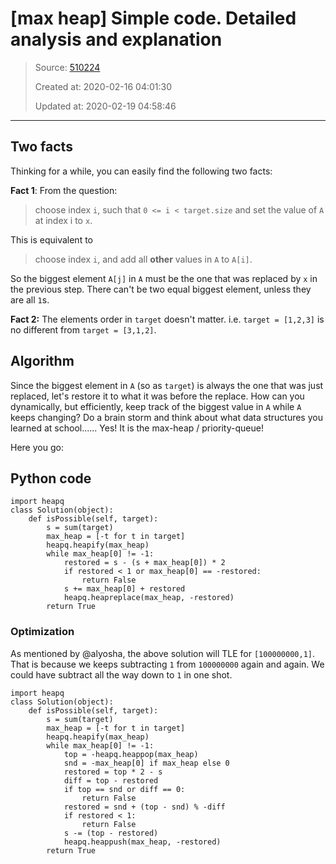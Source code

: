 # [max heap] Simple code. Detailed analysis and explanation

> Source: [510224](https://leetcode.com/problems/construct-target-array-with-multiple-sums/discuss/510224/max-heap-simple-code-detailed-analysis-and-explanation)
>
> Created at: 2020-02-16 04:01:30
>
> Updated at: 2020-02-19 04:58:46

----

## **Two facts**

Thinking for a while, you can easily find the following two facts:

**Fact 1**:
From the question:

> choose index `i`, such that `0 <= i < target.size` and set the value of `A` at index i to `x`.

This is equivalent to

> choose index `i`, and add all **other** values in `A` to `A[i]`.

So the biggest element `A[j]` in `A` must be the one that was replaced by `x` in the previous step. There can\'t be two equal biggest element, unless they are all `1`s.

**Fact 2:** The elements order in `target` doesn\'t matter. i.e. `target = [1,2,3]` is no different from `target = [3,1,2]`.


## **Algorithm**

Since the biggest element in `A` (so as `target`) is always the one that was just replaced, let\'s restore it to what it was before the replace. How can you dynamically, but efficiently, keep track of the biggest value in `A` while `A` keeps changing? Do a brain storm and think about what data structures you learned at school...... Yes! It is the max-heap / priority-queue!

Here you go:


## **Python code**

```
import heapq
class Solution(object):
    def isPossible(self, target):
        s = sum(target)
        max_heap = [-t for t in target]
        heapq.heapify(max_heap)
        while max_heap[0] != -1:
            restored = s - (s + max_heap[0]) * 2
            if restored < 1 or max_heap[0] == -restored:
                return False
            s += max_heap[0] + restored
            heapq.heapreplace(max_heap, -restored)
        return True
```

### **Optimization**
As mentioned by @alyosha, the above solution will TLE for `[100000000,1]`. That is because we keeps subtracting `1` from `100000000` again and again. We could have subtract all the way down to `1` in one shot.

```
import heapq
class Solution(object):
    def isPossible(self, target):
        s = sum(target)
        max_heap = [-t for t in target]
        heapq.heapify(max_heap)
        while max_heap[0] != -1:
            top = -heapq.heappop(max_heap)
            snd = -max_heap[0] if max_heap else 0
            restored = top * 2 - s
            diff = top - restored
            if top == snd or diff == 0:
                return False
            restored = snd + (top - snd) % -diff
            if restored < 1:
                return False
            s -= (top - restored)
            heapq.heappush(max_heap, -restored)
        return True
```